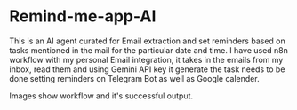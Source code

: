 # Remind-me-app-AI

This is an AI agent curated for Email extraction and set reminders based on tasks mentioned in the mail for the particular date and time.
I have used n8n workflow with my personal Email integration, it takes in the emails from my inbox, read them and using Gemini API key it generate 
the task needs to be done setting reminders on Telegram Bot as well as Google calender.

Images show workflow and it's successful output.
